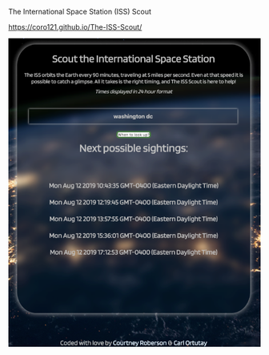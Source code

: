 The International Space Station (ISS) Scout

https://coro121.github.io/The-ISS-Scout/

![Website Screenshot](2019-08-11-22-30-35.png)